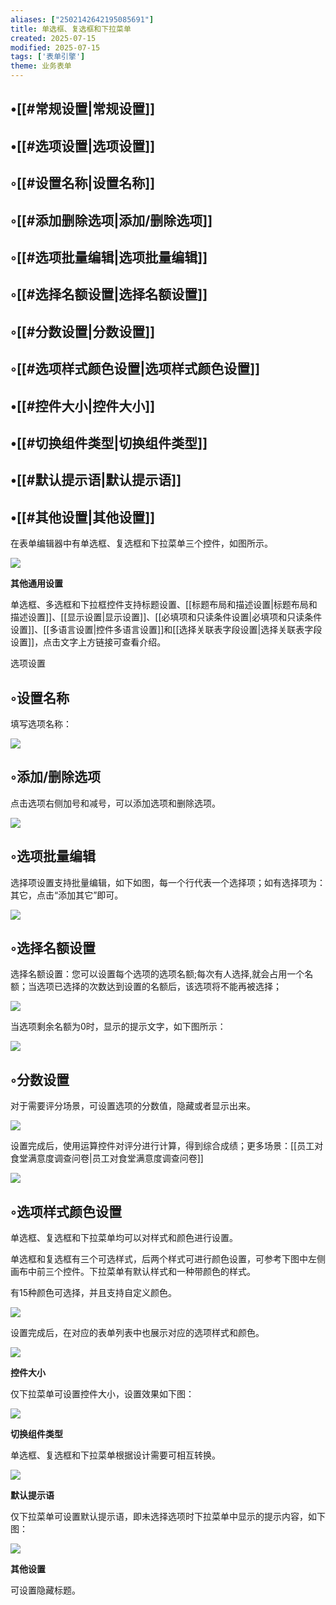 ```yaml
---
aliases: ["2502142642195085691"]
title: 单选框、复选框和下拉菜单
created: 2025-07-15
modified: 2025-07-15
tags: ['表单引擎']
theme: 业务表单
---
```


## •[[#常规设置|常规设置]]

## •[[#选项设置|选项设置]]

## ◦[[#设置名称|设置名称]]

## ◦[[#添加删除选项|添加/删除选项]]

## ◦[[#选项批量编辑|选项批量编辑]]

## ◦[[#选择名额设置|选择名额设置]]

## ◦[[#分数设置|分数设置]]

## ◦[[#选项样式颜色设置|选项样式颜色设置]]

## •[[#控件大小|控件大小]]

## •[[#切换组件类型|切换组件类型]]

## •[[#默认提示语|默认提示语]]

## •[[#其他设置|其他设置]]

在表单编辑器中有单选框、复选框和下拉菜单三个控件，如图所示。

![](https://myhelpdoc.oss-cn-heyuan.aliyuncs.com/mdimages/81168a4432f31d2990a3583ec0f3f1b7.jpg)

**其他通用设置**

单选框、多选框和下拉框控件支持标题设置、[[标题布局和描述设置|标题布局和描述设置]]、[[显示设置|显示设置]]、[[必填项和只读条件设置|必填项和只读条件设置]]、[[多语言设置|控件多语言设置]]和[[选择关联表字段设置|选择关联表字段设置]]，点击文字上方链接可查看介绍。

选项设置

## ◦设置名称

填写选项名称：

![](https://myhelpdoc.oss-cn-heyuan.aliyuncs.com/mdimages/0cad0e4afff4a37e43f5a870898d2099.jpg)

## ◦添加/删除选项

点击选项右侧加号和减号，可以添加选项和删除选项。

**![](https://myhelpdoc.oss-cn-heyuan.aliyuncs.com/mdimages/b34dd5f25e1bac153fa27d57bc5efaf1.jpg)**

## ◦选项批量编辑

选择项设置支持批量编辑，如下如图，每一个行代表一个选择项；如有选择项为：其它，点击“添加其它”即可。

![](https://myhelpdoc.oss-cn-heyuan.aliyuncs.com/mdimages/2034f07be9f772b2ffe7b8790c2ffab0.jpg)

## ◦选择名额设置

选择名额设置：您可以设置每个选项的选项名额;每次有人选择,就会占用一个名额；当选项已选择的次数达到设置的名额后，该选项将不能再被选择；

![](https://myhelpdoc.oss-cn-heyuan.aliyuncs.com/mdimages/6369b4524cd9dda90ffaa5dbf0cb32cf.jpg)

当选项剩余名额为0时，显示的提示文字，如下图所示：

![](https://myhelpdoc.oss-cn-heyuan.aliyuncs.com/mdimages/f59cf9bd044e8521a8f90ec07d1f04b7.jpg)

## ◦分数设置

对于需要评分场景，可设置选项的分数值，隐藏或者显示出来。

![](https://myhelpdoc.oss-cn-heyuan.aliyuncs.com/mdimages/684e06673b76ef956cf7e01e79cecfc4.jpg)

设置完成后，使用运算控件对评分进行计算，得到综合成绩；更多场景：[[员工对食堂满意度调查问卷|员工对食堂满意度调查问卷]]

![](https://myhelpdoc.oss-cn-heyuan.aliyuncs.com/mdimages/d43315de7dbb9715bc692e9f7c8f8879.jpg)

## ◦选项样式颜色设置

单选框、复选框和下拉菜单均可以对样式和颜色进行设置。

单选框和复选框有三个可选样式，后两个样式可进行颜色设置，可参考下图中左侧画布中前三个控件。下拉菜单有默认样式和一种带颜色的样式。

有15种颜色可选择，并且支持自定义颜色。

![](https://myhelpdoc.oss-cn-heyuan.aliyuncs.com/mdimages/015dd9d0db13c1bd1fb458ef2933fda5.jpg)

设置完成后，在对应的表单列表中也展示对应的选项样式和颜色。

![](https://myhelpdoc.oss-cn-heyuan.aliyuncs.com/mdimages/6312c46ffb3ea1601a5a0b4e9caa43b9.jpg)

**控件大小**

仅下拉菜单可设置控件大小，设置效果如下图：

![](https://myhelpdoc.oss-cn-heyuan.aliyuncs.com/mdimages/91da390595b371b79404c03f474e85f3.jpg)

**切换组件类型**

单选框、复选框和下拉菜单根据设计需要可相互转换。

![](https://myhelpdoc.oss-cn-heyuan.aliyuncs.com/mdimages/18a79a7abeb3700d1d9c3aad725fd68f.jpg)

**默认提示语**

仅下拉菜单可设置默认提示语，即未选择选项时下拉菜单中显示的提示内容，如下图：

![](https://myhelpdoc.oss-cn-heyuan.aliyuncs.com/mdimages/500ceb29cdc35ece5417e18e496f869d.jpg)

**其他设置**

可设置隐藏标题。

